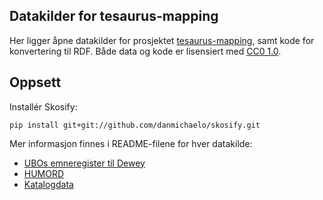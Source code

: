 ## Datakilder for tesaurus-mapping

Her ligger åpne datakilder for prosjektet
[tesaurus-mapping](http://www.ub.uio.no/om/prosjekter/tesaurus/),
samt kode for konvertering til RDF.
Både data og kode er lisensiert med
[CC0 1.0](//creativecommons.org/publicdomain/zero/1.0/deed.no).

## Oppsett

Installér Skosify:

    pip install git+git://github.com/danmichaelo/skosify.git

Mer informasjon finnes i README-filene for hver datakilde:

 - [UBOs emneregister til Dewey](usvd/README.md)
 - [HUMORD](humord/README.md)
 - [Katalogdata](katalog/README.md)
